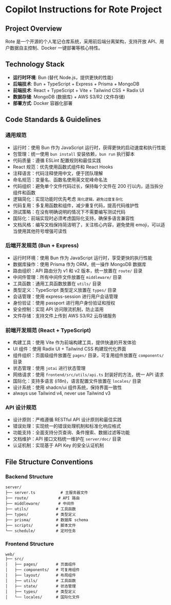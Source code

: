 # Copilot Instructions for Rote Project

## Project Overview

Rote 是一个开源的个人笔记仓库系统，采用前后端分离架构，支持开放 API、用户数据自主控制、Docker 一键部署等核心特性。

## Technology Stack

- **运行时环境**: Bun (替代 Node.js，提供更快的性能)
- **后端技术**: Bun + TypeScript + Express + Prisma + MongoDB
- **前端技术**: React + TypeScript + Vite + Tailwind CSS + Radix UI
- **数据存储**: MongoDB (数据库) + AWS S3/R2 (文件存储)
- **部署方式**: Docker 容器化部署

## Code Standards & Guidelines

### 通用规范

- 运行时：使用 Bun 作为 JavaScript 运行时，获得更快的启动速度和执行性能
- 包管理：统一使用 `bun install` 安装依赖，`bun run` 执行脚本
- 代码质量：遵循 ESLint 配置规则和最佳实践
- React 规范：优先使用函数式组件和 React Hooks
- 注释语言：代码注释使用中文，便于团队理解
- 命名规范：变量名、函数名使用英文驼峰命名法
- 代码组织：避免单个文件代码过长，保持每个文件在 200 行以内，适当拆分组件和函数
- 逻辑简化：实现功能时优先考虑 `简化逻辑，避免过度复杂化`
- 代码复用：多复用函数和组件，减少重复代码，提高代码维护性
- 测试策略：在没有明确说明的情况下不需要编写测试代码
- 国际化：前端实现时必须考虑国际化支持，确保多语言兼容性
- 文档风格：编写文档保持简洁明了，关注核心内容，避免使用 emoji，可以适当使用其他符号增强可读性

### 后端开发规范 (Bun + Express)

- 运行时环境：使用 Bun 作为 JavaScript 运行时，享受更快的执行性能
- 数据库操作：使用 Prisma 作为 ORM，统一操作 MongoDB 数据库
- 路由组织：API 路由分为 v1 和 v2 版本，统一放置在 `route/` 目录
- 中间件管理：所有中间件文件放置在 `middleware/` 目录
- 工具函数：通用工具函数放置在 `utils/` 目录
- 类型定义：TypeScript 类型定义放置在 `types/` 目录
- 会话管理：使用 express-session 进行用户会话管理
- 身份验证：使用 passport 进行用户身份验证和授权
- 安全控制：实现 API 访问限流机制，防止滥用
- 文件存储：支持文件上传到 AWS S3/R2 云存储服务

### 前端开发规范 (React + TypeScript)

- 构建工具：使用 Vite 作为前端构建工具，提供快速的开发体验
- UI 组件：使用 Radix UI + Tailwind CSS 构建现代化界面
- 组件组织：页面级组件放置在 `pages/` 目录，可复用组件放置在 `components/` 目录
- 状态管理：使用 `jotai` 进行状态管理
- 网络请求：使用 `frontend/src/utils/api.ts` 封装好的方法，统一 API 请求
- 国际化：支持多语言 (i18n)，语言配置文件放置在 `locales/` 目录
- 设计系统：使用 shadcn/ui 组件系统，保持界面一致性
- always use Tailwind v4, never use Tailwind v3

### API 设计规范

- 设计原则：严格遵循 RESTful API 设计原则和最佳实践
- 错误处理：实现统一的错误处理机制和标准化响应格式
- 功能支持：全面支持分页查询、条件搜索、数据过滤等功能
- 文档维护：API 接口文档统一维护在 `server/doc/` 目录
- 认证机制：实现基于 API Key 的安全认证机制

## File Structure Conventions

### Backend Structure

```
server/
├── server.ts           # 主服务器文件
├── route/             # API 路由
├── middleware/        # 中间件
├── utils/            # 工具函数
├── types/            # 类型定义
├── prisma/           # 数据库 schema
├── scripts/          # 脚本文件
└── schedule/         # 定时任务
```

### Frontend Structure

```
web/
├── src/
│   ├── pages/        # 页面组件
│   ├── components/   # 可复用组件
│   ├── layout/       # 布局组件
│   ├── utils/        # 工具函数
│   ├── state/        # 状态管理
│   ├── types/        # 类型定义
│   └── locales/      # 国际化文件
```
